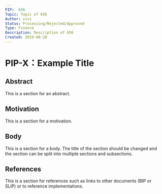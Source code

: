 ```yaml
---
PIP:  656
Topic: Topic of 656 
Author: vivi 
Status: Processing/Rejected/Approved 
Type: Finance
Description: Description of 656 
Created: 2019-08-20
---
```


# PIP-X：Example Title

## Abstract

This is a section for an abstract.

## Motivation

This is a section for a motivation.

## Body

This is a section for a body. The title of the section should be changed
and the section can be split into multiple sections and subsections.

## References

This is a section for references such as links to other documents (BIP or SLIP)
or to reference implementations.